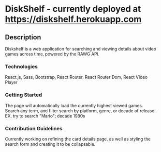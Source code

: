 # DiskShelf - currently deployed at https://diskshelf.herokuapp.com

## Description 

Diskshelf is a web application for searching and viewing details about video games across time, powered by the RAWG API. 

### Technologies 

React.js, Sass, Bootstrap, React Router, React Router Dom, React Video Player

### Getting Started 
The page will automatically load the currently highest viewed games. Search any term, and filter search by platform, genre, or decade of release. EX. try to search "Mario"; decade 1980s 

### Contribution Guidelines 

Currently working on refining the card details page, as well as styling the search form and creating it to be collapsable. 
